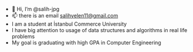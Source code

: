 - 👋 Hi, I’m @salih-jpg
- 📫 there is an email salihyelen11@gmail.com 
- I am a student at İstanbul Commerce University
- I have big attention to usage of data structures and algorithms in real life problems
- My goal is graduating with high GPA in Computer Engineering
<!---
salih-jpg/salih-jpg is a ✨ special ✨ repository because its `README.md` (this file) appears on your GitHub profile.
You can click the Preview link to take a look at your changes.
--->

